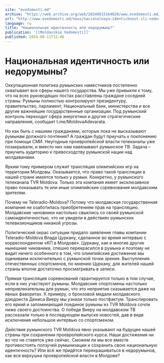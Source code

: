 ```yaml
---
site: "evedomosti.md"
archive: "https://web.archive.org/web/20240815164020/www.evedomosti.md/news/nacionalnaya-identichnost-ili-nedorumyny"
url: "http://www.evedomosti.md/news/nacionalnaya-identichnost-ili-nedorumyny"
language: ru
title: "Национальная идентичность или недорумыны?"
publication: '[[Moldavskie Vedomosti]]'
published: 2024-08-11T12:46
---
```


# Национальная идентичность или недорумыны?

Оккупационная политика румынских наместников постепенно охватывает все сферы нашего государства. Мы уже привыкли к тому, что на всех руководящих постах расставлены граждане соседней страны. Румыны полностью контролируют президентуру, правительство, парламент, Национальный банк, министерства и все другие важнейшие государственные организации. Под румынский контроль переходит сфера энергетики и другие стратегические направления, сообщает t.me/MoldovaAdevarata.

Но как быть с нашими гражданами, которые пока не высказывают румынам должного почтения? А граждан будут приучать к поклонению при помощи СМИ. Неугодные проевропейской власти телеканалы уже позакрывали, и вместо них нам навязывают румынское ТВ. Задача – приучить аудиторию к превосходству румынской нации над молдаванами.

Ярким тому примером служит трансляция олимпийских игр на территории Молдовы. Оказывается, что право такой трансляции в нашей стране имеется только у румын. Конкретно, у румынского телеканала TVR Moldova. Только эта компания имеет эксклюзивное право показывать те или иные олимпийские соревнования молдавским зрителям.

Почему не Teleradio-Moldova? Потому что молдавская государственная компания не озаботилась приобретением прав на трансляцию. Молдавские чиновники настолько свыклись со своей румынской самоидентичностью, что не увидели в действиях румынских телевизионщиков никакой угрозы.

Политический окрас ситуации придало заявление главы компании Teleradio-Moldova Влада Цуркану, сделанное во время интервью с корреспондентом «КП в Молдове». Цуркану, как и многие другие нынешние чиновники, спешно перекрасился в румына и поэтому не видит ничего особенного в том, что олимпийские достижения мы оцениваем исключительно с румынской точки зрения. Выступления отечественных спортсменов, по мнению Цуркану, для жителей нашей страны вполне достаточно просматривать в записи.

Прямая трансляция соревнований гарантируется только в том случае, если в них участвуют румыны. Молдавские спортсмены настолько непривлекательны для румын, что это неприятие сказывается даже на явных фаворитах. К примеру, о бронзовой медали молдавского дзюдоиста Дениса Виеру мы узнали только постфактум. Транслировать его яркий и запоминающий поединок румыны из TVR Moldova сочли ниже своего достоинства. О победе Виеру на молдавском ТВ рассказали только в последующем выпуске новостей, дав в виде исключения небольшое интервью со спортсменом.

Действия румынского TVR Moldova явно указывают на будущее нашей страны при сохранении проевропейского курса. Наши достижения ни во что не ставятся уже сейчас. Сможем ли мы все вместе противостоять ползучей румынизации и сохранить свою национальную идентичность? Или всё же придётся перекрашиваться в недорумынов, как вся верхушка проевропейской власти в Молдове?